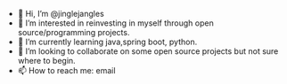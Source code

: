 - 👋 Hi, I’m @jinglejangles
- 👀 I’m interested in reinvesting in myself through open source/programming projects.
- 🌱 I’m currently learning java,spring boot, python. 
- 💞️ I’m looking to collaborate on some open source projects but not sure where to begin.
- 📫 How to reach me: email 

<!---
jinglejangles/jinglejangles is a ✨ special ✨ repository because its `README.md` (this file) appears on your GitHub profile.
You can click the Preview link to take a look at your changes.
--->

